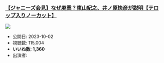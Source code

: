 ### [【ジャニーズ会見】なぜ廃業？東山紀之、井ノ原快彦が説明【テロップ入りノーカット】](https://www.youtube.com/watch?v=qgC00hSxTFw)
[![](https://img.youtube.com/vi/qgC00hSxTFw/sddefault.jpg)](https://www.youtube.com/watch?v=qgC00hSxTFw)
-   公開日: 2023-10-02
-   視聴数: 115,004
-   **いいね数: 1,360**
-   出演者: 

